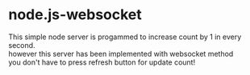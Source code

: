 # node.js-websocket

This simple node server is progammed to increase count by 1 in every second.<br>
however this server has been implemented with websocket method<br>
you don't have to press refresh button for update count!
